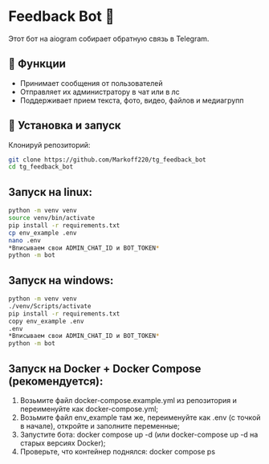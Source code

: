 # Feedback Bot 🤖  
Этот бот на aiogram собирает обратную связь в Telegram.  

## 📌 Функции  
- Принимает сообщения от пользователей  
- Отправляет их администратору в чат или в лс  
- Поддерживает прием текста, фото, видео, файлов и медиагрупп

## 🚀 Установка и запуск  
Клонируй репозиторий:  
   ```bash
   git clone https://github.com/Markoff220/tg_feedback_bot
   cd tg_feedback_bot
   ```

## Запуск на linux:
   ```bash
   python -m venv venv
   source venv/bin/activate
   pip install -r requirements.txt
   cp env_example .env
   nano .env
   *Вписываем свои ADMIN_CHAT_ID и BOT_TOKEN*
   python -m bot
   ```

## Запуск на windows:
   ```bash
   python -m venv venv
   ./venv/Scripts/activate
   pip install -r requirements.txt
   copy env_example .env
   .env
   *Вписываем свои ADMIN_CHAT_ID и BOT_TOKEN*
   python -m bot
   ```
   
## Запуск на Docker + Docker Compose (рекомендуется):
   1. Возьмите файл docker-compose.example.yml из репозитория и переименуйте как docker-compose.yml;
   2. Возьмите файл env_example там же, переименуйте как .env (с точкой в начале), откройте и заполните переменные;
   3. Запустите бота: docker compose up -d (или docker-compose up -d на старых версиях Docker);
   4. Проверьте, что контейнер поднялся: docker compose ps

